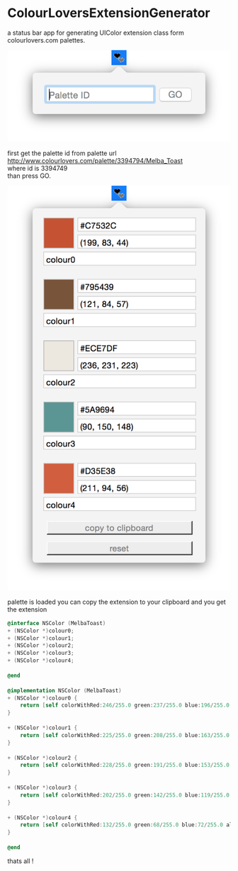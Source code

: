 ColourLoversExtensionGenerator
==============================

a status bar app for generating UIColor extension class form colourlovers.com palettes.

![alt tag](https://raw.githubusercontent.com/cemolcay/ColourLoversExtensionGenerator/master/ss1.png)

first get the palette id from palette url <br>
  http://www.colourlovers.com/palette/3394794/Melba_Toast <br>
where id is 3394749 <br>
than press GO.

![alt tag](https://raw.githubusercontent.com/cemolcay/ColourLoversExtensionGenerator/master/ss2.png)

palette is loaded
you can copy the extension to your clipboard and you get the extension

```objective-c
@interface NSColor (MelbaToast)
+ (NSColor *)colour0;
+ (NSColor *)colour1;
+ (NSColor *)colour2;
+ (NSColor *)colour3;
+ (NSColor *)colour4;

@end

@implementation NSColor (MelbaToast)
+ (NSColor *)colour0 {
	return [self colorWithRed:246/255.0 green:237/255.0 blue:196/255.0 alpha:1];
}

+ (NSColor *)colour1 {
	return [self colorWithRed:225/255.0 green:208/255.0 blue:163/255.0 alpha:1];
}

+ (NSColor *)colour2 {
	return [self colorWithRed:228/255.0 green:191/255.0 blue:153/255.0 alpha:1];
}

+ (NSColor *)colour3 {
	return [self colorWithRed:202/255.0 green:142/255.0 blue:119/255.0 alpha:1];
}

+ (NSColor *)colour4 {
	return [self colorWithRed:132/255.0 green:68/255.0 blue:72/255.0 alpha:1];
}

@end
```

thats all !
